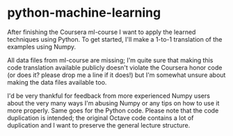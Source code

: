 # python-machine-learning

After finishing the Coursera ml-course I want to apply the learned techniques using
Python. To get started, I'll make a 1-to-1 translation of the examples using Numpy.

All data files from ml-course are missing; I'm quite sure that making this code translation
available publicly doesn't violate the Coursera honor code (or does it? please drop me a
line if it does!) but I'm somewhat unsure about making the data files available too.

I'd be very thankful for feedback from more experienced Numpy users about the very many ways
I'm abusing Numpy or any tips on how to use it more properly. Same goes for the Python code.
Please note that the code duplication is intended; the original Octave code contains a
lot of duplication and I want to preserve the general lecture structure.

